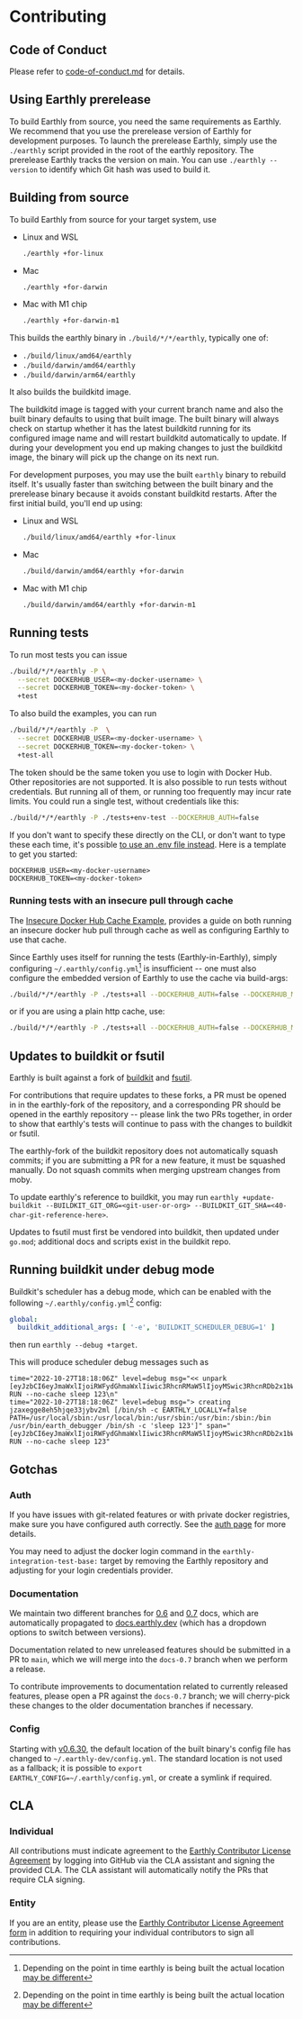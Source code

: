 # Contributing

## Code of Conduct

Please refer to [code-of-conduct.md](./code-of-conduct.md) for details.

## Using Earthly prerelease

To build Earthly from source, you need the same requirements as Earthly. We recommend that you use the prerelease version of Earthly for development purposes. To launch the prerelease Earthly, simply use the `./earthly` script provided in the root of the earthly repository. The prerelease Earthly tracks the version on main. You can use `./earthly --version` to identify which Git hash was used to build it.

## Building from source

To build Earthly from source for your target system, use

* Linux and WSL
    ```bash
    ./earthly +for-linux
    ```
* Mac
    ```bash
    ./earthly +for-darwin
    ```
* Mac with M1 chip
    ```bash
    ./earthly +for-darwin-m1
    ```

This builds the earthly binary in `./build/*/*/earthly`, typically one of:

* `./build/linux/amd64/earthly`
* `./build/darwin/amd64/earthly`
* `./build/darwin/arm64/earthly`

It also builds the buildkitd image.

The buildkitd image is tagged with your current branch name and also the built binary defaults to using that built image. The built binary will always check on startup whether it has the latest buildkitd running for its configured image name and will restart buildkitd automatically to update. If during your development you end up making changes to just the buildkitd image, the binary will pick up the change on its next run.

For development purposes, you may use the built `earthly` binary to rebuild itself. It's usually faster than switching between the built binary and the prerelease binary because it avoids constant buildkitd restarts. After the first initial build, you'll end up using:


* Linux and WSL
    ```bash
    ./build/linux/amd64/earthly +for-linux
    ```
* Mac
    ```bash
    ./build/darwin/amd64/earthly +for-darwin
    ```

* Mac with M1 chip
    ```bash
    ./build/darwin/amd64/earthly +for-darwin-m1
    ```
  
## Running tests

To run most tests you can issue

```bash
./build/*/*/earthly -P \
  --secret DOCKERHUB_USER=<my-docker-username> \
  --secret DOCKERHUB_TOKEN=<my-docker-token> \
  +test
```

To also build the examples, you can run

```bash
./build/*/*/earthly -P  \
  --secret DOCKERHUB_USER=<my-docker-username> \
  --secret DOCKERHUB_TOKEN=<my-docker-token> \
  +test-all
```

The token should be the same token you use to login with Docker Hub. Other repositories are not supported. It is also possible to run tests without credentials. But running all of them, or running too frequently may incur rate limits. You could run a single test, without credentials like this:

```bash
./build/*/*/earthly -P ./tests+env-test --DOCKERHUB_AUTH=false
```

If you don't want to specify these directly on the CLI, or don't want to type these each time, it's possible [to use an .env file instead](https://docs.earthly.dev/docs/earthly-command#environment-variables-and-.env-file). Here is a template to get you started:

```shell
DOCKERHUB_USER=<my-docker-username>
DOCKERHUB_TOKEN=<my-docker-token>
```

### Running tests with an insecure pull through cache

The [Insecure Docker Hub Cache Example](https://docs.earthly.dev/ci-integration/pull-through-cache#insecure-docker-hub-cache-example), provides a guide on both
running an insecure docker hub pull through cache as well as configuring Earthly to use that cache.

Since Earthly uses itself for running the tests (Earthly-in-Earthly), simply configuring `~/.earthly/config.yml`[^dir] is insufficient -- one must also configure the
embedded version of Earthly to use the cache via build-args:

```bash
./build/*/*/earthly -P ./tests+all --DOCKERHUB_AUTH=false --DOCKERHUB_MIRROR=<ip-address-or-hostname>:<port> --DOCKERHUB_MIRROR_INSECURE=true
```

or if you are using a plain http cache, use:

```bash
./build/*/*/earthly -P ./tests+all --DOCKERHUB_AUTH=false --DOCKERHUB_MIRROR=<ip-address-or-hostname>:<port> --DOCKERHUB_MIRROR_HTTP=true
```

## Updates to buildkit or fsutil

Earthly is built against a fork of [buildkit](https://github.com/earthly/buildkit) and [fsutil](https://github.com/earthly/fsutil).

For contributions that require updates to these forks, a PR must be opened in in the earthly-fork of the repository, and a corresponding PR should
be opened in the earthly repository -- please link the two PRs together, in order to show that earthly's tests will continue to pass with the changes to buildkit or fsutil.

The earthly-fork of the buildkit repository does not automatically squash commits; if you are submitting a PR for a new feature, it must be squashed manually. Do not squash commits when merging upstream changes from moby.

To update earthly's reference to buildkit, you may run `earthly +update-buildkit --BUILDKIT_GIT_ORG=<git-user-or-org> --BUILDKIT_GIT_SHA=<40-char-git-reference-here>`.

Updates to fsutil must first be vendored into buildkit, then updated under `go.mod`; additional docs and scripts exist in the buildkit repo.

## Running buildkit under debug mode

Buildkit's scheduler has a debug mode, which can be enabled with the following `~/.earthly/config.yml`[^dir] config:

```yml
global:
  buildkit_additional_args: [ '-e', 'BUILDKIT_SCHEDULER_DEBUG=1' ]
```

then run `earthly --debug +target`.

This will produce scheduler debug messages such as

```
time="2022-10-27T18:18:06Z" level=debug msg="<< unpark [eyJzbCI6eyJmaWxlIjoiRWFydGhmaWxlIiwic3RhcnRMaW5lIjoyMSwic3RhcnRDb2x1bW4iOjQsImVuZExpbmUiOjIxLCJlbmRDb2x1bW4iOjI1fSwidGlkIjoiOTEyMWZkNzYtYjI5MS00YmQyLTg2MGUtNTZhYzJjZDVhMmY3IiwidG5tIjoiK3NsZWVwIiwicGx0IjoibGludXgvYW1kNjQifQ==] RUN --no-cache sleep 123\n"
time="2022-10-27T18:18:06Z" level=debug msg="> creating jzaxegge8eh5hjqe33jybv2ml [/bin/sh -c EARTHLY_LOCALLY=false PATH=/usr/local/sbin:/usr/local/bin:/usr/sbin:/usr/bin:/sbin:/bin /usr/bin/earth_debugger /bin/sh -c 'sleep 123']" span="[eyJzbCI6eyJmaWxlIjoiRWFydGhmaWxlIiwic3RhcnRMaW5lIjoyMSwic3RhcnRDb2x1bW4iOjQsImVuZExpbmUiOjIxLCJlbmRDb2x1bW4iOjI1fSwidGlkIjoiOTEyMWZkNzYtYjI5MS00YmQyLTg2MGUtNTZhYzJjZDVhMmY3IiwidG5tIjoiK3NsZWVwIiwicGx0IjoibGludXgvYW1kNjQifQ==] RUN --no-cache sleep 123"
```

## Gotchas

### Auth

If you have issues with git-related features or with private docker registries, make sure you have configured auth correctly. See the [auth page](https://docs.earthly.dev/guides/auth) for more details.

You may need to adjust the docker login command in the `earthly-integration-test-base:` target by removing the Earthly repository and adjusting for your login credentials provider.

### Documentation

We maintain two different branches for [0.6](https://github.com/earthly/earthly/tree/docs-0.6) and [0.7](https://github.com/earthly/earthly/tree/docs-0.7) docs, which are automatically propagated to [docs.earthly.dev](https://docs.earthly.dev/) (which has a dropdown options to switch between versions).

Documentation related to new unreleased features should be submitted in a PR to `main`, which we will merge into the `docs-0.7` branch when we perform a release.

To contribute improvements to documentation related to currently released features, please open a PR against the `docs-0.7` branch; we will cherry-pick these changes to the older documentation branches if necessary.

### Config

Starting with [v0.6.30](CHANGELOG.md#v0630---2022-11-22), the default location of the built binary's config file has
changed to `~/.earthly-dev/config.yml`. The standard location is not used as a fallback; it is possible to `export EARTHLY_CONFIG=~/.earthly/config.yml`, or create a symlink if required.

## CLA

### Individual

All contributions must indicate agreement to the [Earthly Contributor License Agreement](https://gist.github.com/vladaionescu/ed990fa149a38a53ac74b64155bc6766) by logging into GitHub via the CLA assistant and signing the provided CLA. The CLA assistant will automatically notify the PRs that require CLA signing.

### Entity

If you are an entity, please use the [Earthly Contributor License Agreement form](https://earthly.dev/cla-form) in addition to requiring your individual contributors to sign all contributions.

[^dir]: Depending on the point in time earthly is being built the actual location [may be different](#config)
